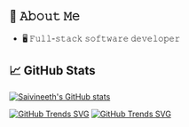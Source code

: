 ## :book: 𝙰𝚋𝚘𝚞𝚝 𝙼𝚎
- 🖥 𝙵𝚞𝚕𝚕-𝚜𝚝𝚊𝚌𝚔 𝚜𝚘𝚏𝚝𝚠𝚊𝚛𝚎 𝚍𝚎𝚟𝚎𝚕𝚘𝚙𝚎𝚛

## &#x1f4c8; GitHub Stats
[![Saivineeth's GitHub stats](https://github-readme-stats.vercel.app/api?username=saivineeth100&bg_color=30,e96443,904e95&title_color=fff&text_color=fff&count_private=true)](https://github.com/anuraghazra/github-readme-stats)

[![GitHub Trends SVG](https://api.githubtrends.io/user/svg/saivineeth100/langs?time_range=one_year&include_private=True&theme=dark)](https://githubtrends.io)
[![GitHub Trends SVG](https://api.githubtrends.io/user/svg/saivineeth100/repos?time_range=one_year&include_private=True&theme=ferns)](https://githubtrends.io)

